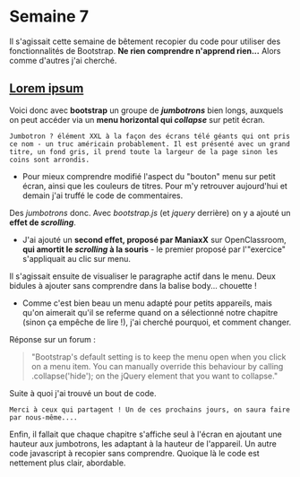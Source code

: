 # Semaine 7

Il s'agissait cette semaine de bêtement recopier du code pour utiliser des
fonctionnalités de Bootstrap. **Ne rien comprendre n'apprend rien...** Alors
comme d'autres j'ai cherché.

## [Lorem ipsum](https://htmlpreview.github.io/?https://github.com/LaureBre/7-OnePage/blob/master/onepage.html)

Voici donc avec **bootstrap** un groupe de ***jumbotrons*** bien longs, auxquels on peut accéder via un **menu horizontal qui *collapse*** sur petit écran.

    Jumbotron ? élément XXL à la façon des écrans télé géants qui ont pris ce nom - un truc américain probablement. Il est présenté avec un grand titre, un fond gris, il prend toute la largeur de la page sinon les coins sont arrondis.

* Pour mieux comprendre modifié l'aspect du "bouton" menu sur petit écran, ainsi que les couleurs de titres. Pour m'y retrouver aujourd'hui et demain j'ai truffé le code de commentaires.

Des *jumbotrons* donc. Avec *bootstrap.js* (et *jquery* derrière) on y a ajouté un **effet de *scrolling***.

* J'ai ajouté un **second effet, proposé par ManiaxX** sur OpenClassroom, **qui amortit le *scrolling* à la souris** - le premier proposé par l'"exercice" s'appliquait au clic sur menu.

Il s'agissait ensuite de visualiser le paragraphe actif dans le menu. Deux bidules à ajouter sans comprendre dans la balise body... chouette !

* Comme c'est bien beau un menu adapté pour petits appareils, mais qu'on aimerait qu'il se referme quand on a sélectionné notre chapitre (sinon ça empêche de lire !), j'ai cherché pourquoi, et comment changer.

Réponse sur un forum :
  > "Bootstrap's default setting is to keep the menu open when you click on a menu item. You can manually override this behaviour by calling .collapse('hide'); on the jQuery element that you want to collapse."

Suite à quoi j'ai trouvé un bout de code.

    Merci à ceux qui partagent ! Un de ces prochains jours, on saura faire par nous-même....

Enfin, il fallait que chaque chapitre s'affiche seul à l'écran en ajoutant une hauteur aux jumbotrons, les adaptant à la hauteur de l'appareil. Un autre code javascript à recopier sans comprendre. Quoique là le code est nettement plus clair, abordable.
